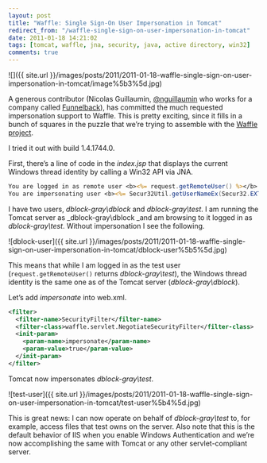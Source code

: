 ```yaml
---
layout: post
title: "Waffle: Single Sign-On User Impersonation in Tomcat"
redirect_from: "/waffle-single-sign-on-user-impersonation-in-tomcat"
date: 2011-01-18 14:21:02
tags: [tomcat, waffle, jna, security, java, active directory, win32]
comments: true
---
```

![]({{ site.url }}/images/posts/2011/2011-01-18-waffle-single-sign-on-user-impersonation-in-tomcat/image%5b3%5d.jpg)

A generous contributor (Nicolas Guillaumin, [@nguillaumin](http://www.codeplex.com/site/users/view/nguillaumin) who works for a company called [Funnelback](http://www.funnelback.com/)), has committed the much requested impersonation support to Waffle. This is pretty exciting, since it fills in a bunch of squares in the puzzle that we’re trying to assemble with the [Waffle project](https://github.com/dblock/waffle).

I tried it out with build 1.4.1744.0.

First, there’s a line of code in the _index.jsp_ that displays the current Windows thread identity by calling a Win32 API via JNA.

```jsp
You are logged in as remote user <b><%= request.getRemoteUser() %></b> in session <b><%= session.getId() %></b>.<br>
You are impersonating user <b><%= Secur32Util.getUserNameEx(Secur32.EXTENDED_NAME_FORMAT.NameSamCompatible) %></b>.
```

I have two users, _dblock-gray\dblock_ and _dblock-gray\test_. I am running the Tomcat server as _dblock-gray\dblock _and am browsing to it logged in as _dblock-gray\test_. Without impersonation I see the following.

![dblock-user]({{ site.url }}/images/posts/2011/2011-01-18-waffle-single-sign-on-user-impersonation-in-tomcat/dblock-user%5b5%5d.jpg)

This means that while I am logged in as the test user (`request.getRemoteUser()` returns _dblock-gray\test_), the Windows thread identity is the same one as of the Tomcat server (_dblock-gray\dblock_).

Let’s add _impersonate_ into  web.xml.

```xml
<filter>
  <filter-name>SecurityFilter</filter-name>
  <filter-class>waffle.servlet.NegotiateSecurityFilter</filter-class>
  <init-param>
    <param-name>impersonate</param-name>
    <param-value>true</param-value>
  </init-param>
</filter>
```

Tomcat now impersonates _dblock-gray\test_.

![test-user]({{ site.url }}/images/posts/2011/2011-01-18-waffle-single-sign-on-user-impersonation-in-tomcat/test-user%5b4%5d.jpg)

This is great news: I can now operate on behalf of _dblock-gray\test_ to, for example, access files that test owns on the server. Also note that this is the default behavior of IIS when you enable Windows Authentication and we’re now accomplishing the same with Tomcat or any other servlet-compliant server.
